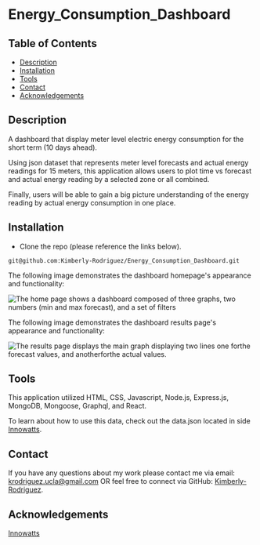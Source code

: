# Energy_Consumption_Dashboard

## Table of Contents

* [Description](#description)
* [Installation](#installation)
* [Tools](#tools)
* [Contact](#contact)
* [Acknowledgements](#acknowledgements)

## Description

A dashboard that display meter level electric energy consumption for the short term (10 days ahead). 

Using json dataset that represents meter level forecasts and actual energy readings for 15 meters, this application allows users to plot time vs forecast and actual energy reading by a selected zone or all combined. 

Finally, users will be able to gain a big picture understanding of the energy reading by actual energy consumption in one place. 

## Installation

* Clone the repo (please reference the links below).
```
git@github.com:Kimberly-Rodriguez/Energy_Consumption_Dashboard.git

```

The following image demonstrates the dashboard homepage's appearance and functionality:

![The home page shows a dashboard composed of three graphs, two numbers (min and max forecast), and a set of filters]()

The following image demonstrates the dashboard results page's appearance and functionality:

![The results page displays the main graph displaying two lines one forthe forecast values, and anotherforthe actual values.]()


## Tools

This application utilized HTML, CSS, Javascript, Node.js, Express.js, MongoDB, Mongoose, Graphql, and React.

To learn about how to use this data, check out the data.json located in side [Innowatts](https://drive.google.com/drive/folders/1MtoF85tQuc0KtJzaMmjnDuDC9IlkW24h?usp=sharing).


## Contact

If you have any questions about my work please contact me via email: krodriguez.ucla@gmail.com OR feel free to connect via GitHub: [Kimberly-Rodriguez](https://github.com/Kimberly-Rodriguez).


## Acknowledgements

[Innowatts](https://www.innowatts.com/our-product/)

